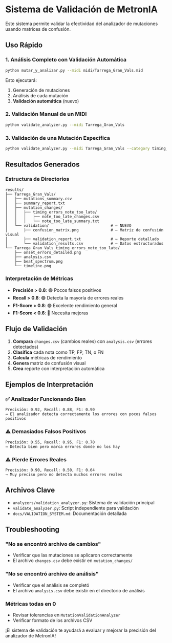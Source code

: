 # Sistema de Validación de MetronIA

Este sistema permite validar la efectividad del analizador de mutaciones usando matrices de confusión.

## Uso Rápido

### 1. Análisis Completo con Validación Automática

```bash
python mutar_y_analizar.py --midi midi/Tarrega_Gran_Vals.mid
```

Esto ejecutará:
1. Generación de mutaciones
2. Análisis de cada mutación
3. **Validación automática** (nuevo)

### 2. Validación Manual de un MIDI

```bash
python validate_analyzer.py --midi Tarrega_Gran_Vals
```

### 3. Validación de una Mutación Específica

```bash
python validate_analyzer.py --midi Tarrega_Gran_Vals --category timing_errors --mutation note_too_late
```

## Resultados Generados

### Estructura de Directorios
```
results/
├── Tarrega_Gran_Vals/
│   ├── mutations_summary.csv
│   ├── summary_report.txt
│   ├── mutation_changes/
│   │   ├── timing_errors_note_too_late/
│   │   │   ├── note_too_late_changes.csv
│   │   │   └── note_too_late_summary.txt
│   └── validation/                           # ← NUEVO
│       ├── confusion_matrix.png              # ← Matriz de confusión visual
│       ├── validation_report.txt             # ← Reporte detallado
│       └── validation_results.csv            # ← Datos estructurados
└── Tarrega_Gran_Vals_timing_errors_note_too_late/
    ├── onset_errors_detailed.png
    ├── analysis.csv
    ├── beat_spectrum.png
    └── timeline.png
```

### Interpretación de Métricas

- **Precisión > 0.8**: 🟢 Pocos falsos positivos
- **Recall > 0.8**: 🟢 Detecta la mayoría de errores reales
- **F1-Score > 0.8**: 🟢 Excelente rendimiento general
- **F1-Score < 0.6**: 🔴 Necesita mejoras

## Flujo de Validación

1. **Compara** `changes.csv` (cambios reales) con `analysis.csv` (errores detectados)
2. **Clasifica** cada nota como TP, FP, TN, o FN
3. **Calcula** métricas de rendimiento
4. **Genera** matriz de confusión visual
5. **Crea** reporte con interpretación automática

## Ejemplos de Interpretación

### ✅ Analizador Funcionando Bien
```
Precisión: 0.92, Recall: 0.88, F1: 0.90
→ El analizador detecta correctamente los errores con pocos falsos positivos
```

### ⚠️ Demasiados Falsos Positivos
```
Precisión: 0.55, Recall: 0.95, F1: 0.70
→ Detecta bien pero marca errores donde no los hay
```

### ⚠️ Pierde Errores Reales
```
Precisión: 0.90, Recall: 0.50, F1: 0.64
→ Muy preciso pero no detecta muchos errores reales
```

## Archivos Clave

- `analyzers/validation_analyzer.py`: Sistema de validación principal
- `validate_analyzer.py`: Script independiente para validación
- `docs/VALIDATION_SYSTEM.md`: Documentación detallada

## Troubleshooting

### "No se encontró archivo de cambios"
- Verificar que las mutaciones se aplicaron correctamente
- El archivo `changes.csv` debe existir en `mutation_changes/`

### "No se encontró archivo de análisis"  
- Verificar que el análisis se completó
- El archivo `analysis.csv` debe existir en el directorio de análisis

### Métricas todas en 0
- Revisar tolerancias en `MutationValidationAnalyzer`
- Verificar formato de los archivos CSV

¡El sistema de validación te ayudará a evaluar y mejorar la precisión del analizador de MetronIA!
